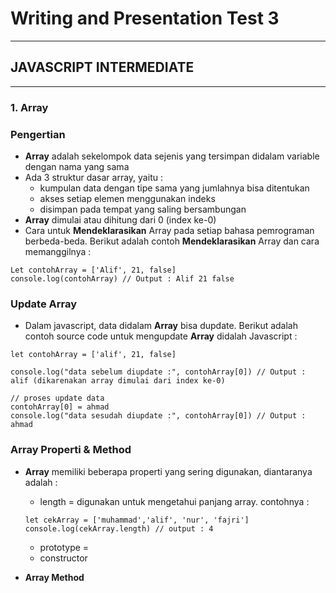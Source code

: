 # Writing and Presentation Test 3
---
## **JAVASCRIPT INTERMEDIATE**
---
### 1. Array

### Pengertian

- **Array** adalah sekelompok data sejenis yang tersimpan didalam variable dengan nama yang sama
- Ada 3 struktur dasar array, yaitu : <br>
    - kumpulan data dengan tipe sama yang jumlahnya bisa ditentukan <br>
    - akses setiap elemen menggunakan indeks <br>
    - disimpan pada tempat yang saling bersambungan <br>
- **Array** dimulai atau dihitung dari 0 (index ke-0)
- Cara untuk **Mendeklarasikan** Array pada setiap bahasa pemrograman berbeda-beda. Berikut adalah contoh **Mendeklarasikan** Array dan cara memanggilnya : <br>
```
Let contohArray = ['Alif', 21, false]
console.log(contohArray) // Output : Alif 21 false
```

### Update Array

- Dalam javascript, data didalam **Array** bisa dupdate. Berikut adalah contoh source code untuk mengupdate **Array** didalah Javascript : <br>
```
let contohArray = ['alif', 21, false]

console.log("data sebelum diupdate :", contohArray[0]) // Output : alif (dikarenakan array dimulai dari index ke-0)

// proses update data
contohArray[0] = ahmad
console.log("data sesudah diupdate :", contohArray[0]) // Output : ahmad
```

### Array Properti & Method

- **Array** memiliki beberapa properti yang sering digunakan, diantaranya adalah :
    - length = digunakan untuk mengetahui panjang array. contohnya : 
    ```
    let cekArray = ['muhammad','alif', 'nur', 'fajri']
    console.log(cekArray.length) // output : 4
    ```
    - prototype = 
    - constructor

- **Array Method** 

